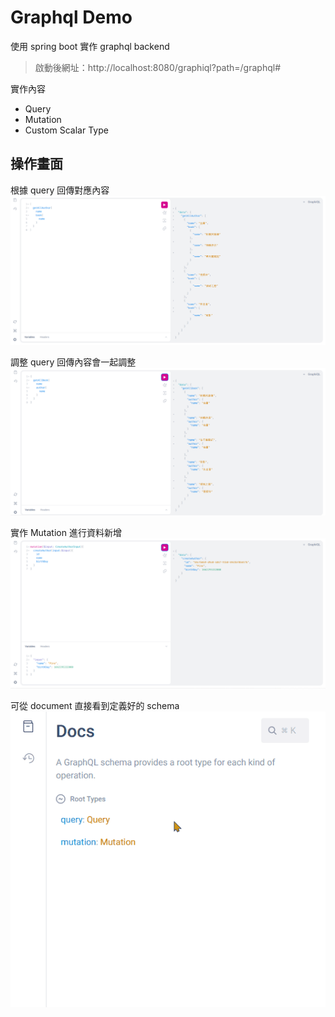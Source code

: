 # Graphql Demo

使用 spring boot 實作 graphql backend

> 啟動後網址：http://localhost:8080/graphiql?path=/graphql#

實作內容
- Query
- Mutation
- Custom Scalar Type


## 操作畫面
根據 query 回傳對應內容
![image](https://github.com/PinXian53/graphql-demo/blob/main/img/Query-1.png)

調整 query 回傳內容會一起調整
![image](https://github.com/PinXian53/graphql-demo/blob/main/img/Query-2.png)

實作 Mutation 進行資料新增
![image](https://github.com/PinXian53/graphql-demo/blob/main/img/Mutation-1.png)

可從 document 直接看到定義好的 schema
![image](https://github.com/PinXian53/graphql-demo/blob/main/img/doc.gif)